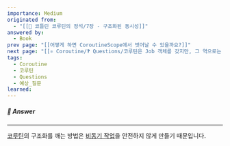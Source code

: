 ```yaml
---
importance: Medium
originated from:
  - "[[📘 코틀린 코루틴의 정석/7장 - 구조화된 동시성]]"
answered by:
  - Book
prev page: "[[어떻게 하면 CoroutineScope에서 벗어날 수 있을까요?]]"
next page: "[[⚛ Coroutine/❓ Questions/코루틴은 Job 객체를 갖지만, 그 역으로는 성립되지 않는 이유는 무엇인가요?|코루틴은 Job 객체를 갖지만, 그 역으로는 성립되지 않는 이유는 무엇인가요?]]"
tags:
  - Coroutine
  - 코루틴
  - Questions
  - 예상_질문
learned:
---
```

##### 💬 Answer
---
[코루틴](코루틴.md)의 구조화를 깨는 방법은 [비동기 작업](비동기%20작업.md)을 안전하지 않게 만들기 때문입니다.
